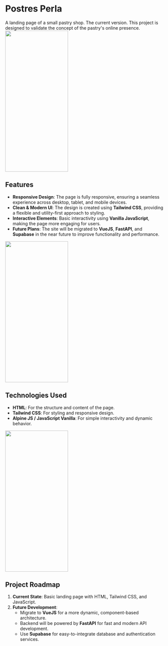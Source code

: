 # Postres Perla 

A landing page of a small pastry shop. The current version. This project is designed to validate the concept of the pastry's online presence.
<img src="https://github.com/user-attachments/assets/f37ef228-531a-4f30-9c71-6de292a4a020" style="width:200px; height:450px">

## Features
- **Responsive Design**: The page is fully responsive, ensuring a seamless experience across desktop, tablet, and mobile devices.
- **Clean & Modern UI**: The design is created using **Tailwind CSS**, providing a flexible and utility-first approach to styling.
- **Interactive Elements**: Basic interactivity using **Vanilla JavaScript**, making the page more engaging for users.
- **Future Plans**: The site will be migrated to **VueJS**, **FastAPI**, and **Supabase** in the near future to improve functionality and performance.

<img src="https://github.com/user-attachments/assets/17b6253f-3992-4625-8415-ed47e7afcb71" style="width:200px; height:450px">


## Technologies Used
- **HTML**: For the structure and content of the page.
- **Tailwind CSS**: For styling and responsive design.
- **Alpine JS / JavaScript Vanilla**: For simple interactivity and dynamic behavior.

<img src="https://github.com/user-attachments/assets/facf6bd6-322a-46a2-a6ce-b2e64a236420" style="width:200px; height:450px">

## Project Roadmap
1. **Current State**: Basic landing page with HTML, Tailwind CSS, and JavaScript.
2. **Future Development**:
   - Migrate to **VueJS** for a more dynamic, component-based architecture.
   - Backend will be powered by **FastAPI** for fast and modern API development.
   - Use **Supabase** for easy-to-integrate database and authentication services.
